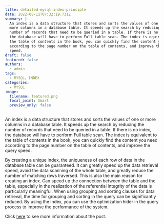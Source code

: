 ```yaml
---
title: detailed-mysql-index-principle
date: 2022-08-11T07:32:19.731Z
summary: |-
  An index is a data structure that stores and sorts the values of one or
  more columns in a database table. It speeds up the search by reducing the
  number of records that need to be queried in a table. If there is no index,
  the database will have to perform Full table scan. The index is equivalent to
  the table of contents in the book, you can quickly find the content you need
  according to the page number on the table of contents, and improve the query
  speed.
draft: false
featured: false
authors:
  - admin
tags:
  - MYSQL，INDEX
categories:
  - MYSQL
image:
  filename: featured.png
  focal_point: Smart
  preview_only: false
---
```

An index is a data structure that stores and sorts the values of one or more columns in a database table. It speeds up the search by reducing the number of records that need to be queried in a table. If there is no index, the database will have to perform Full table scan. The index is equivalent to the table of contents in the book, you can quickly find the content you need according to the page number on the table of contents, and improve the query speed.

By creating a unique index, the uniqueness of each row of data in the database table can be guaranteed. It can greatly speed up the data retrieval speed, avoid the data scanning of the whole table, and greatly reduce the number of matching rows traversed. This is also the main reason for creating an index. Can speed up the connection between the table and the table, especially in the realization of the referential integrity of the data is particularly meaningful. When using grouping and sorting clauses for data retrieval, the time for grouping and sorting in the query can be significantly reduced. By using the index, you can use the optimization hider in the query process to improve the performance of the system.

Click [here](https://notebook.grayson.top/project-37/doc-720) to see more information about the post.